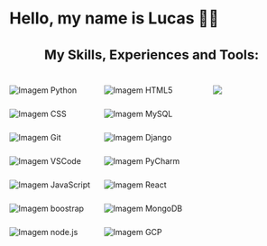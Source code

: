 # Hello, my name is Lucas 👋🙂

<div style="text-align: center; font-size: 20px">

   <h3>My Skills, Experiences and Tools:</h3>

</div>

<br>

<div style="display: flex">

   <div style="
   display: grid;
   margin-right: 25px;
   gap: 25px;
   grid-template-columns: repeat(2, 1fr);"
   >  <!-- GETING FROM https://github.com/digitalinnovationone/dio-lab-open-source/blob/main/utils/badges/badges.md -->
     <img src="https://img.shields.io/badge/Python-3471A4?style=for-the-badge&logo=python&logoColor=white" alt="Imagem Python">
     <img src="https://img.shields.io/badge/HTML5-E24B26?style=for-the-badge&logo=html5&logoColor=white" alt="Imagem HTML5">
     <img src="https://img.shields.io/badge/CSS3-553D7C?style=for-the-badge&logo=css3&logoColor=white" alt="Imagem CSS">
     <img src="https://img.shields.io/badge/MySQL-00000F?style=for-the-badge&logo=mysql&logoColor=white" alt="Imagem MySQL">
     <img src="https://img.shields.io/badge/git-%23F05033.svg?style=for-the-badge&logo=git&logoColor=white" alt="Imagem Git">
     <img src="https://img.shields.io/badge/django-%23092E20.svg?style=for-the-badge&logo=django&logoColor=white" alt="Imagem Django">
     <img src="https://img.shields.io/badge/Visual%20Studio%20Code-0078d7.svg?style=for-the-badge&logo=visual-studio-code&logoColor=white" alt="Imagem VSCode">
     <img src="https://img.shields.io/badge/PyCharm-366d27.svg?&style=for-the-badge&logo=PyCharm&logoColor=white" alt="Imagem PyCharm">
     <img src="https://img.shields.io/badge/javascript-f0df59.svg?style=for-the-badge&logo=javascript&logoColor=010409" alt="Imagem JavaScript">
     <img src="https://img.shields.io/badge/React-20232A?style=for-the-badge&logo=react&logoColor=61DAFB" alt="Imagem React">
     <img src="https://img.shields.io/badge/-boostrap-210b4f?style=for-the-badge&logo=bootstrap&labelColor=210b4f" alt="Imagem boostrap">
     <img src="https://img.shields.io/badge/MongoDB-%234ea94b.svg?style=for-the-badge&logo=mongodb&logoColor=white" alt="Imagem MongoDB">
     <img src="https://img.shields.io/badge/node.js-9bd38d?style=for-the-badge&logo=node.js&logoColor=6DA55F" alt="Imagem node.js">
     <img src="https://img.shields.io/badge/GoogleCloud-%234285F4.svg?style=for-the-badge&logo=google-cloud&logoColor=white" alt="Imagem GCP">
   </div>

   <hr>

   <img style="margin-left: 25px" src="https://github-readme-stats.vercel.app/api/top-langs/?username=Dev-LDRC&layout=donut-vertical&bg_color=010409&text_color=ffffff&title_color=ffffff&border_color=30363D&border_radius=15">
   
</div>
